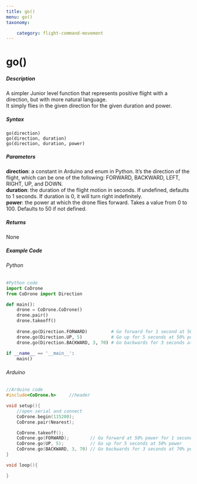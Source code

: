 ```yaml
---
title: go()
menu: go()
taxonomy:

	category: flight-command-movement
---
```


# go()

##### Description

A simpler Junior level function that represents positive flight with a direction, but with more natural language. <br />
It simply flies in the given direction for the given duration and power.

##### Syntax

```go(direction)```<br />
```go(direction, duration)```<br />
```go(direction, duration, power)```

##### Parameters

**direction**:	a constant in Arduino and enum in Python. It’s the direction of the flight, which can be one of the following: FORWARD, BACKWARD, LEFT, RIGHT, UP, and DOWN.<br />
**duration**:	the duration of the flight motion in seconds. If undefined, defaults to 1 seconds. If duration is 0, it will turn right indefinitely.<br />
**power**:		the power at which the drone flies forward. Takes a value from 0 to 100. Defaults to 50 if not defined.

##### Returns

None

##### Example Code
###### Python
```python
#Python code
import CoDrone
from CoDrone import Direction

def main():	
	drone = CoDrone.CoDrone()
	drone.pair()
	drone.takeoff()
	
	drone.go(Direction.FORWARD) 		# Go forward for 1 second at 50% power
	drone.go(Direction.UP, 5) 			# Go up for 5 seconds at 50% power
	drone.go(Direction.BACKWARD, 3, 70) # Go backwards for 3 seconds at 70% power
	
if __name__ == '__main__':
	main()


```
###### Arduino
```c
//Arduino code
#include<CoDrone.h>		//header

void setup(){
	//open serial and connect
	CoDrone.begin(115200);
	CoDrone.pair(Nearest);

	CoDrone.takeoff();
	CoDrone.go(FORWARD); 		// Go forward at 50% power for 1 second
	CoDrone.go(UP, 5); 			// Go up for 5 seconds at 50% power
	CoDrone.go(BACKWARD, 3, 70) // Go backwards for 3 seconds at 70% power	
}

void loop(){

}

```